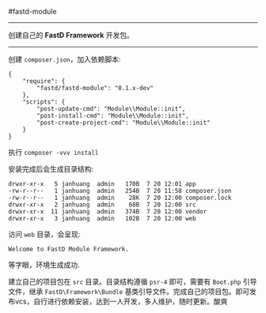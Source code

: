 #fastd-module

----

创建自己的 **FastD Framework** 开发包。

----

创建 `composer.json`，加入依赖脚本:

```
{
    "require": {
        "fastd/fastd-module": "0.1.x-dev"
    },
    "scripts": {
        "post-update-cmd": "Module\\Module::init",
        "post-install-cmd": "Module\\Module::init",
        "post-create-project-cmd": "Module\\Module::init"
    }
}
```

执行 `composer -vvv install`

安装完成后会生成目录结构: 

```
drwxr-xr-x   5 janhuang  admin   170B  7 20 12:01 app
-rw-r--r--   1 janhuang  admin   254B  7 20 11:58 composer.json
-rw-r--r--   1 janhuang  admin    28K  7 20 12:00 composer.lock
drwxr-xr-x   2 janhuang  admin    68B  7 20 12:00 src
drwxr-xr-x  11 janhuang  admin   374B  7 20 12:00 vendor
drwxr-xr-x   3 janhuang  admin   102B  7 20 12:00 web
```

访问 `web` 目录，会呈现: 


`Welcome to FastD Module Framework.`

等字眼，环境生成成功.

建立自己的项目包在 `src` 目录。目录结构遵循 `psr-4` 即可，需要有 `Boot.php` 引导文件，继承 `FastD\Framework\Bundle` 基类引导文件。完成自己的项目包。即可发布vcs，自行进行依赖安装，达到一人开发，多人维护，随时更新。酸爽

